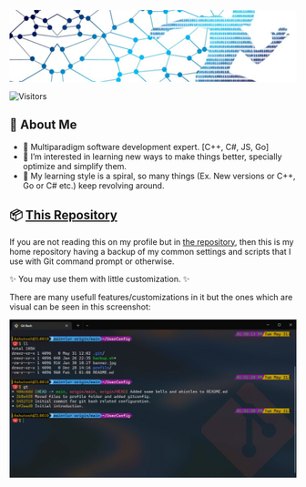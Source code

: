 [![Banner](./images/banner.jpg)](https://github.com/raghuwanshi "A race for information")

![Visitors](https://komarev.com/ghpvc/?username=raghuwanshi)

🧬 About Me
------------

- 🧠 Multiparadigm software development expert. [C++, C#, JS, Go]
- 💭 I’m interested in learning new ways to make things better, specially optimize and simplify them.
- 🌱 My learning style is a spiral, so many things (Ex. New versions or C++, Go or C# etc.) keep revolving around.

📦 [This Repository](https://github.com/raghuwanshi/raghuwanshi "contains this README.md file.")
---------------------

If you are not reading this on my profile but in [the repository](https://github.com/raghuwanshi/raghuwanshi), then this is my home repository having a backup of my common settings and scripts that I use with Git command prompt or otherwise. 

✨ You may use them with little customization. ✨

There are many usefull features/customizations in it but the ones which are visual can be seen in this screenshot:

[![Screenshot](./images/mygitbash.jpg)](./images/mygitbash.jpg "Open/Enlarge")
